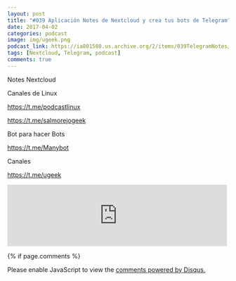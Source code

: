```yaml
---
layout: post
title: "#039 Aplicación Notes de Nextcloud y crea tus bots de Telegram"
date: 2017-04-02
categories: podcast
image: img/ugeek.png
podcast_link: https://ia801508.us.archive.org/2/items/039TelegramNotes/%23039%20Telegram%2c%20Notes.mp3
tags: [Nextcloud, Telegram, podcast]
comments: true
---
```

Notes Nextcloud



Canales de Linux

https://t.me/podcastlinux

https://t.me/salmorejogeek



Bot para hacer Bots

https://t.me/Manybot



Canales

https://t.me/ugeek


<iframe src="https://archive.org/embed/039TelegramNotes" width="500" height="140" frameborder="0" webkitallowfullscreen="true" mozallowfullscreen="true" allowfullscreen></iframe>
 
{% if page.comments %}
<div id="disqus_thread"></div>
<script>

/**
*  RECOMMENDED CONFIGURATION VARIABLES: EDIT AND UNCOMMENT THE SECTION BELOW TO INSERT DYNAMIC VALUES FROM YOUR PLATFORM OR CMS.
*  LEARN WHY DEFINING THESE VARIABLES IS IMPORTANT: https://disqus.com/admin/universalcode/#configuration-variables*/
/*
var disqus_config = function () {
this.page.url = PAGE_URL;  // Replace PAGE_URL with your page's canonical URL variable
this.page.identifier = PAGE_IDENTIFIER; // Replace PAGE_IDENTIFIER with your page's unique identifier variable
};
*/
(function() { // DON'T EDIT BELOW THIS LINE
var d = document, s = d.createElement('script');
s.src = 'https://https-angelbcn-github-io-ugeek.disqus.com/embed.js';
s.setAttribute('data-timestamp', +new Date());
(d.head || d.body).appendChild(s);
})();
</script>
<noscript>Please enable JavaScript to view the <a href="https://disqus.com/?ref_noscript">comments powered by Disqus.</a></noscript>
